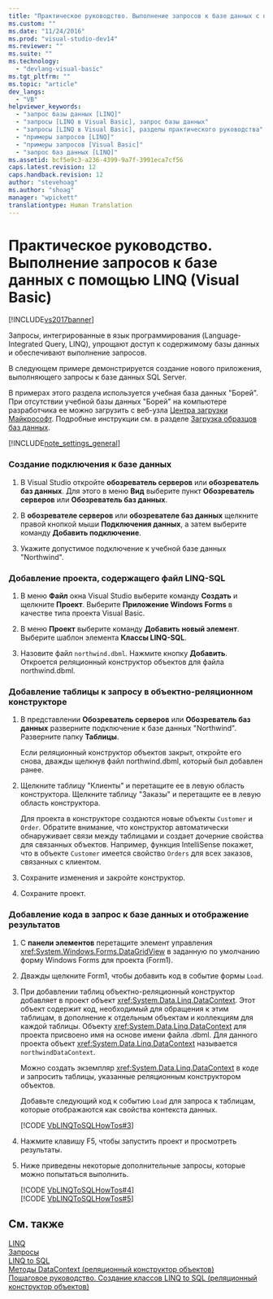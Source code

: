 ```yaml
---
title: "Практическое руководство. Выполнение запросов к базе данных с помощью LINQ (Visual Basic) | Microsoft Docs"
ms.custom: ""
ms.date: "11/24/2016"
ms.prod: "visual-studio-dev14"
ms.reviewer: ""
ms.suite: ""
ms.technology: 
  - "devlang-visual-basic"
ms.tgt_pltfrm: ""
ms.topic: "article"
dev_langs: 
  - "VB"
helpviewer_keywords: 
  - "запрос базы данных [LINQ]"
  - "запросы [LINQ в Visual Basic], запрос базы данных"
  - "запросы [LINQ в Visual Basic], разделы практического руководства"
  - "примеры запросов [LINQ]"
  - "примеры запросов [Visual Basic]"
  - "запрос баз данных [LINQ]"
ms.assetid: bcf5e9c3-a236-4399-9a7f-3991eca7cf56
caps.latest.revision: 12
caps.handback.revision: 12
author: "stevehoag"
ms.author: "shoag"
manager: "wpickett"
translationtype: Human Translation
---
```

# Практическое руководство. Выполнение запросов к базе данных с помощью LINQ (Visual Basic)
[!INCLUDE[vs2017banner](../../../../csharp/includes/vs2017banner.md)]

Запросы, интегрированные в язык программирования \(Language\-Integrated Query, LINQ\), упрощают доступ к содержимому базы данных и обеспечивают выполнение запросов.  
  
 В следующем примере демонстрируется создание нового приложения, выполняющего запросы к базе данных SQL Server.  
  
 В примерах этого раздела используется учебная база данных "Борей".  При отсутствии учебной базы данных "Борей" на компьютере разработчика ее можно загрузить с веб\-узла [Центра загрузки Майкрософт](http://go.microsoft.com/fwlink/?LinkID=98088).  Подробные инструкции см. в разделе [Загрузка образцов баз данных](../Topic/Downloading%20Sample%20Databases.md).  
  
 [!INCLUDE[note_settings_general](../../../../csharp/language-reference/compiler-messages/includes/note_settings_general_md.md)]  
  
### Создание подключения к базе данных  
  
1.  В Visual Studio откройте **обозреватель серверов** или **обозреватель баз данных**. Для этого в меню **Вид** выберите пункт **Обозреватель серверов** или **Обозреватель баз данных**.  
  
2.  В **обозревателе серверов** или **обозревателе баз данных** щелкните правой кнопкой мыши **Подключения данных**, а затем выберите команду **Добавить подключение**.  
  
3.  Укажите допустимое подключение к учебной базе данных "Northwind".  
  
### Добавление проекта, содержащего файл LINQ\-SQL  
  
1.  В меню **Файл** окна Visual Studio выберите команду **Создать** и щелкните **Проект**.  Выберите **Приложение Windows Forms** в качестве типа проекта Visual Basic.  
  
2.  В меню **Проект** выберите команду **Добавить новый элемент**.  Выберите шаблон элемента **Классы LINQ\-SQL**.  
  
3.  Назовите файл `northwind.dbml`.  Нажмите кнопку **Добавить**.  Откроется реляционный конструктор объектов для файла northwind.dbml.  
  
### Добавление таблицы к запросу в объектно\-реляционном конструкторе  
  
1.  В представлении **Обозреватель серверов** или **Обозреватель баз данных** разверните подключение к базе данных "Northwind".  Разверните папку **Таблицы**.  
  
     Если реляционный конструктор объектов закрыт, откройте его снова, дважды щелкнув файл northwind.dbml, который был добавлен ранее.  
  
2.  Щелкните таблицу "Клиенты" и перетащите ее в левую область конструктора.  Щелкните таблицу "Заказы" и перетащите ее в левую область конструктора.  
  
     Для проекта в конструкторе создаются новые объекты `Customer` и `Order`.  Обратите внимание, что конструктор автоматически обнаруживает связи между таблицами и создает дочерние свойства для связанных объектов.  Например, функция IntelliSense покажет, что в объекте `Customer` имеется свойство `Orders` для всех заказов, связанных с клиентом.  
  
3.  Сохраните изменения и закройте конструктор.  
  
4.  Сохраните проект.  
  
### Добавление кода в запрос к базе данных и отображение результатов  
  
1.  С **панели элементов** перетащите элемент управления <xref:System.Windows.Forms.DataGridView> в заданную по умолчанию форму Windows Forms для проекта \(Form1\).  
  
2.  Дважды щелкните Form1, чтобы добавить код в событие формы `Load`.  
  
3.  При добавлении таблиц объектно\-реляционный конструктор добавляет в проект объект <xref:System.Data.Linq.DataContext>.  Этот объект содержит код, необходимый для обращения к этим таблицам, в дополнение к отдельным объектам и коллекциям для каждой таблицы.  Объекту <xref:System.Data.Linq.DataContext> для проекта присвоено имя на основе имени файла .dbml.  Для данного проекта объект <xref:System.Data.Linq.DataContext> называется `northwindDataContext`.  
  
     Можно создать экземпляр <xref:System.Data.Linq.DataContext> в коде и запросить таблицы, указанные реляционным конструктором объектов.  
  
     Добавьте следующий код к событию `Load` для запроса к таблицам, которые отображаются как свойства контекста данных.  
  
     [!CODE [VbLINQToSQLHowTos#3](../CodeSnippet/VS_Snippets_VBCSharp/VbLINQtoSQLHowTos#3)]  
  
4.  Нажмите клавишу F5, чтобы запустить проект и просмотреть результаты.  
  
5.  Ниже приведены некоторые дополнительные запросы, которые можно попытаться выполнить.  
  
     [!CODE [VbLINQToSQLHowTos#4](../CodeSnippet/VS_Snippets_VBCSharp/VbLINQtoSQLHowTos#4)]  
    [!CODE [VbLINQToSQLHowTos#5](../CodeSnippet/VS_Snippets_VBCSharp/VbLINQtoSQLHowTos#5)]  
  
## См. также  
 [LINQ](../../../../visual-basic/programming-guide/language-features/linq/index.md)   
 [Запросы](../../../../visual-basic/language-reference/queries/queries.md)   
 [LINQ to SQL](../Topic/LINQ%20to%20SQL.md)   
 [Методы DataContext \(реляционный конструктор объектов\)](/visual-studio/data-tools/datacontext-methods-o-r-designer)   
 [Пошаговое руководство. Создание классов LINQ to SQL \(реляционный конструктор объектов\)](../Topic/Walkthrough:%20Creating%20LINQ%20to%20SQL%20Classes%20\(O-R%20Designer\).md)